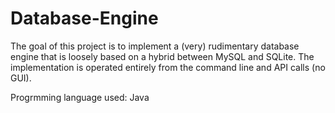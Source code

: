 # Database-Engine
The goal of this project is to implement a (very) rudimentary database engine that is loosely based on a hybrid between MySQL and SQLite. The implementation is operated entirely from the command line and API calls (no GUI). 

Progrmming language used: Java
